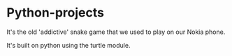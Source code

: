 # Python-projects

It's the old 'addictive' snake game that we used to play on our Nokia phone. 

It's built on python using the turtle module.

